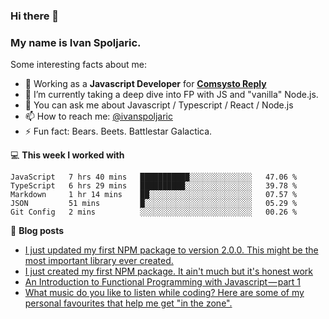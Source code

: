 ### Hi there 👋 

### My name is Ivan Spoljaric.

Some interesting facts about me:

- 🔭 Working as a **Javascript Developer** for **[Comsysto Reply](https://comsystoreply.de/)**
- 🌱 I’m currently taking a deep dive into FP with JS and "vanilla" Node.js.
- 💬 You can ask me about Javascript / Typescript / React / Node.js 
- 📫 How to reach me: [@ivanspoljaric](https://www.linkedin.com/in/ivan-špoljarić-2206a184)
- ⚡ Fun fact: Bears. Beets. Battlestar Galactica.

💻 **This week I worked with**
<!--START_SECTION:waka-->
```text
JavaScript   7 hrs 40 mins   ███████████░░░░░░░░░░░░░░   47.06 % 
TypeScript   6 hrs 29 mins   ██████████░░░░░░░░░░░░░░░   39.78 % 
Markdown     1 hr 14 mins    ██░░░░░░░░░░░░░░░░░░░░░░░   07.57 % 
JSON         51 mins         █░░░░░░░░░░░░░░░░░░░░░░░░   05.29 % 
Git Config   2 mins          ░░░░░░░░░░░░░░░░░░░░░░░░░   00.26 %
```
<!--END_SECTION:waka-->

📕 **Blog posts**
<!-- BLOG-POST-LIST:START -->
- [I just updated my first NPM package to version 2.0.0. This might be the most important library ever created. ](https://dev.to/ispoljari/i-just-updated-my-first-npm-package-to-version-2-0-0-this-might-be-the-most-important-library-ever-created-149n)
- [I just created my first NPM package. It ain't much but it's honest work](https://dev.to/ispoljari/i-just-created-my-first-npm-package-it-ain-t-much-but-it-s-honest-work-5h94)
- [An Introduction to Functional Programming with Javascript — part 1](https://medium.com/dev-genius/introduction-to-functional-programming-in-javascript-e33fe8e94ed6?source=rss-3d2bb20c836------2)
- [What music do you like to listen while coding? Here are some of my personal favourites that help me get "in the zone".](https://dev.to/ispoljari/what-music-do-you-like-to-listen-while-coding-here-are-some-of-my-personal-favourites-that-help-me-get-into-the-zone-3ie9)
<!-- BLOG-POST-LIST:END -->
